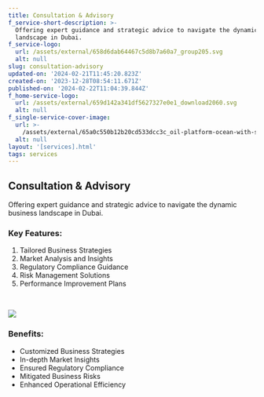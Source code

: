 ```yaml
---
title: Consultation & Advisory
f_service-short-description: >-
  Offering expert guidance and strategic advice to navigate the dynamic business
  landscape in Dubai.
f_service-logo:
  url: /assets/external/658d6dab64467c5d8b7a60a7_group205.svg
  alt: null
slug: consultation-advisory
updated-on: '2024-02-21T11:45:20.823Z'
created-on: '2023-12-28T08:54:11.671Z'
published-on: '2024-02-22T11:04:39.844Z'
f_home-service-logo:
  url: /assets/external/659d142a341df5627327e0e1_download2060.svg
  alt: null
f_single-service-cover-image:
  url: >-
    /assets/external/65a0c550b12b20cd533dcc3c_oil-platform-ocean-with-sun-setting-it.jpg
  alt: null
layout: '[services].html'
tags: services
---
```


Consultation & Advisory
-----------------------

Offering expert guidance and strategic advice to navigate the dynamic business landscape in Dubai.

### Key Features:

1.  Tailored Business Strategies
2.  Market Analysis and Insights
3.  Regulatory Compliance Guidance
4.  Risk Management Solutions
5.  Performance Improvement Plans

‍

![](/assets/external/65a0c682594599a66b05dd20_8160.jpg)

### Benefits:

*   Customized Business Strategies
*   In-depth Market Insights
*   Ensured Regulatory Compliance
*   Mitigated Business Risks
*   Enhanced Operational Efficiency
